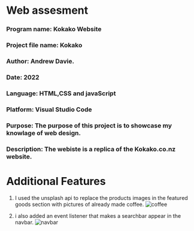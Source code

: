 # Web assesment

 ### Program name:          Kokako Website
 ### Project file name:     Kokako
 ### Author:                Andrew Davie. 
 ### Date:                  2022
 ### Language:              HTML,CSS and javaScript
 ### Platform:              Visual Studio Code
 ### Purpose:               The purpose of this project is to showcase my knowlage of web design.
 ### Description:           The webiste is a replica of the Kokako.co.nz website.

# Additional Features
1. I used the unsplash api to replace the products images in the featured goods section with pictures of already made coffee.
![coffee](https://user-images.githubusercontent.com/90590224/202629485-8c200503-a57b-4d2b-8a04-edd0e201a411.JPG)

2. i also added an event listener that makes a searchbar appear in the navbar.
![navbar](https://user-images.githubusercontent.com/90590224/202630000-336a74be-3dc9-4c1f-b101-c0e78518f80b.JPG)
